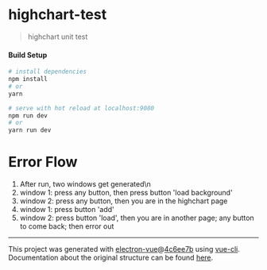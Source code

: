 # highchart-test

> highchart unit test 

#### Build Setup

``` bash
# install dependencies
npm install
# or
yarn

# serve with hot reload at localhost:9080
npm run dev
# or
yarn run dev

```

# Error Flow
1. After run, two windows get generated\n
2. window 1: press any button, then press button 'load background'
3. window 2: press any button, then you are in the highchart page
4. window 1: press button 'add'
5. window 2: press button 'load', then you are in another page; any button to come back; then error out
---

This project was generated with [electron-vue](https://github.com/SimulatedGREG/electron-vue)@[4c6ee7b](https://github.com/SimulatedGREG/electron-vue/tree/4c6ee7bf4f9b4aa647a22ec1c1ca29c2e59c3645) using [vue-cli](https://github.com/vuejs/vue-cli). Documentation about the original structure can be found [here](https://simulatedgreg.gitbooks.io/electron-vue/content/index.html).
